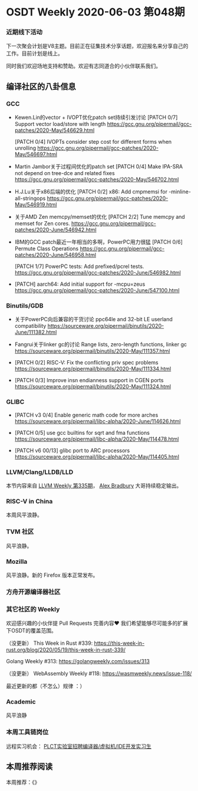 # OSDT Weekly 2020-06-03 第048期

### 近期线下活动

下一次聚会计划是V8主题。目前正在征集技术分享话题，欢迎报名来分享自己的工作。目前计划是线上。

同时我们欢迎场地支持和赞助。欢迎有志同道合的小伙伴联系我们。

## 编译社区的八卦信息

### GCC

- Kewen.Lin的vector + IVOPT优化patch set持续引发讨论
  [PATCH 0/7] Support vector load/store with length
  https://gcc.gnu.org/pipermail/gcc-patches/2020-May/546629.html

  [PATCH 0/4] IVOPTs consider step cost for different forms when unrolling
  https://gcc.gnu.org/pipermail/gcc-patches/2020-May/546697.html

- Martin Jambor关于过程间优化的patch set
  [PATCH 0/4] Make IPA-SRA not depend on tree-dce and related fixes
  https://gcc.gnu.org/pipermail/gcc-patches/2020-May/546702.html

- H.J.Lu关于x86后端的优化
  [PATCH 0/2] x86: Add cmpmemsi for -minline-all-stringops
  https://gcc.gnu.org/pipermail/gcc-patches/2020-May/546919.html

- 关于AMD Zen memcpy/memset的优化
  [PATCH 2/2] Tune memcpy and memset for Zen cores.
  https://gcc.gnu.org/pipermail/gcc-patches/2020-June/546942.html

- IBM的GCC patch最近一年相当的多啊，PowerPC用力很猛
  [PATCH 0/6] Permute Class Operations
  https://gcc.gnu.org/pipermail/gcc-patches/2020-June/546958.html

  [PATCH 1/7] PowerPC tests: Add prefixed/pcrel tests.
  https://gcc.gnu.org/pipermail/gcc-patches/2020-June/546982.html

- [PATCH] aarch64: Add initial support for -mcpu=zeus
  https://gcc.gnu.org/pipermail/gcc-patches/2020-June/547100.html


### Binutils/GDB

- 关于PowerPC向后兼容的干货讨论
  ppc64le and 32-bit LE userland compatibility
  https://sourceware.org/pipermail/binutils/2020-June/111382.html

- Fangrui关于linker gc的讨论
  Range lists, zero-length functions, linker gc
  https://sourceware.org/pipermail/binutils/2020-May/111357.html

- [PATCH 0/2] RISC-V: Fix the conflicting priv spec problems
  https://sourceware.org/pipermail/binutils/2020-May/111334.html

- [PATCH 0/3] Improve insn endianness support in CGEN ports
  https://sourceware.org/pipermail/binutils/2020-May/111324.html

### GLIBC

- [PATCH v3 0/4] Enable generic math code for more arches
  https://sourceware.org/pipermail/libc-alpha/2020-June/114626.html

- [PATCH 0/5] use gcc builtins for sqrt and fma functions
  https://sourceware.org/pipermail/libc-alpha/2020-May/114478.html

- [PATCH v6 00/13] glibc port to ARC processors
  https://sourceware.org/pipermail/libc-alpha/2020-May/114405.html

### LLVM/Clang/LLDB/LLD

本节内容来自 [LLVM Weekly 第335期](http://llvmweekly.org/issue/335)，
[Alex Bradbury](https://www.linkedin.com/in/alex-bradbury/) 大哥持续稳定输出。


### RISC-V in China

本周风平浪静。

### TVM 社区

风平浪静。

### Mozilla

风平浪静。新的 Firefox 版本正常发布。

### 方舟开源编译器社区



### 其它社区的 Weekly

欢迎感兴趣的小伙伴提 Pull Requests 完善内容❤️
我们希望能够尽可能多的扩展下OSDT的覆盖范围。

（没更新）
This Week in Rust #339:
https://this-week-in-rust.org/blog/2020/05/19/this-week-in-rust-339/

Golang Weekly #313:
https://golangweekly.com/issues/313

（没更新）
WebAssembly Weekly #118:
https://wasmweekly.news/issue-118/

最近更新的都（不怎么）规律 ：）

### Academic

风平浪静

### 本周工具链岗位

远程实习机会： [PLCT实验室招聘编译器/虚拟机/IDE开发实习生](https://mp.weixin.qq.com/s/bVaNK2kVGstnZ6Onkc98zQ)

## 本周推荐阅读

本周推荐：《》
